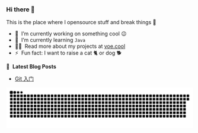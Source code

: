 ### Hi there 👋
This is the place where I opensource stuff and break things :rofl:
- 🔭 &nbsp;I’m currently working on something cool :wink:
- 🌱 &nbsp;I’m currently learning `Java`
- 👨‍💻 &nbsp;Read more about my projects at [voe.cool](https://voe.cool)
- ⚡ &nbsp;Fun fact: I want to raise a cat 🐈 or dog 🐕

📕 &nbsp;**Latest Blog Posts**
<!-- BLOG-POST-LIST:START -->
- [Git 入门](https://cali.so/blog/Get-started-with-Git)
<!-- BLOG-POST-LIST:END -->

<picture>
  <source media="(prefers-color-scheme: dark)" srcset="https://raw.githubusercontent.com/JasonChou0v0/JasonChou0v0/output/github-contribution-grid-snake-dark.svg">
  <source media="(prefers-color-scheme: light)" srcset="https://raw.githubusercontent.com/JasonChou0v0/JasonChou0v0/output/github-contribution-grid-snake.svg">
  <img alt="github contribution grid snake animation" src="https://raw.githubusercontent.com/JasonChou0v0/JasonChou0v0/output/github-contribution-grid-snake.svg">
</picture>
